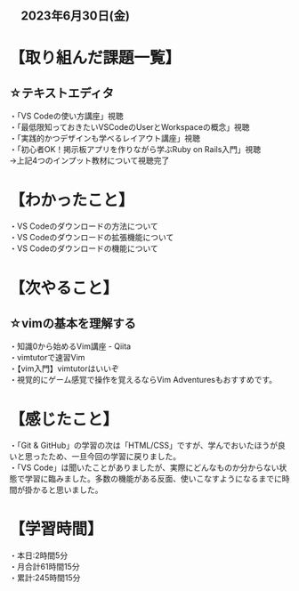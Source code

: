## 　2023年6月30日(金)
# 【取り組んだ課題一覧】
## ☆テキストエディタ
・「VS Codeの使い方講座」視聴<br>
・「最低限知っておきたいVSCodeのUserとWorkspaceの概念」視聴<br>
・「実践的かつデザインも学べるレイアウト講座」視聴<br>
・「初心者OK！掲示板アプリを作りながら学ぶRuby on Rails入門」視聴<br>
→上記4つのインプット教材について視聴完了<br>
# 【わかったこと】
・VS Codeのダウンロードの方法について<br>
・VS Codeのダウンロードの拡張機能について<br>
・VS Codeのダウンロードの機能について<br>
# 【次やること】
## ☆vimの基本を理解する<br>
・知識0から始めるVim講座 - Qiita<br>
・vimtutorで速習Vim<br>
・【vim入門】vimtutorはいいぞ<br>
・視覚的にゲーム感覚で操作を覚えるならVim Adventuresもおすすめです。<br>
# 【感じたこと】
・「Git & GitHub」の学習の次は「HTML/CSS」ですが、学んでおいたほうが良いと思ったため、一旦今回の学習に戻りました。<br>
・「VS Code」は聞いたことがありましたが、実際にどんなものか分からない状態で学習に臨みました。多数の機能がある反面、使いこなすようになるまでに時間が掛かると思いました。<br>
# 【学習時間】
・本日:2時間5分<br>
・月合計61時間15分<br>
・累計:245時間15分

